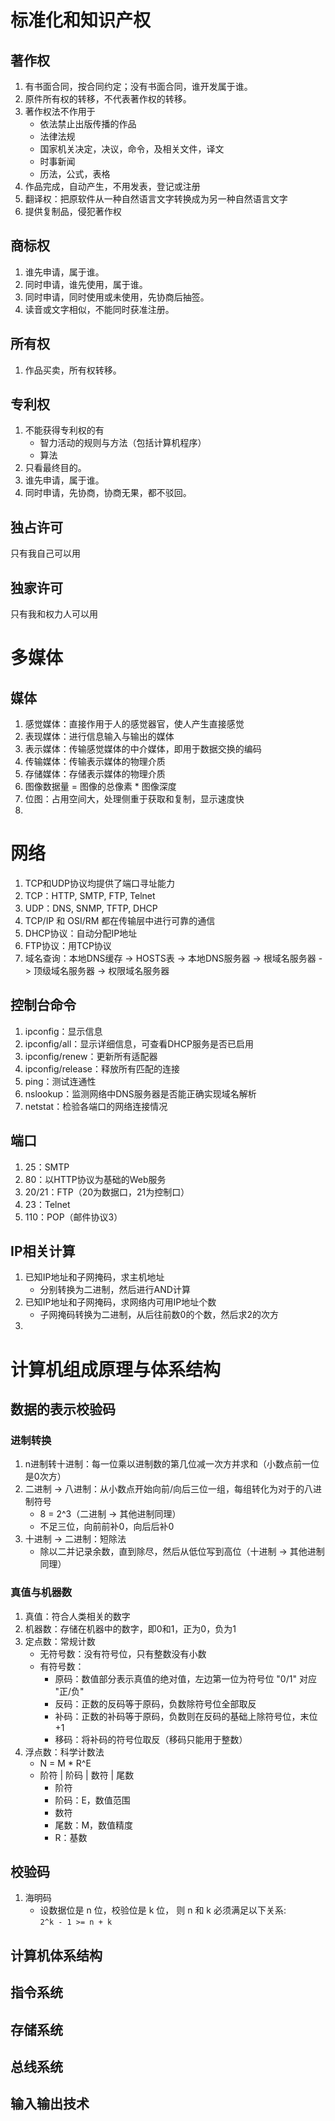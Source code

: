 # 标准化和知识产权
## 著作权
1. 有书面合同，按合同约定；没有书面合同，谁开发属于谁。
2. 原件所有权的转移，不代表著作权的转移。
3. 著作权法不作用于
   * 依法禁止出版传播的作品
   * 法律法规
   * 国家机关决定，决议，命令，及相关文件，译文
   * 时事新闻
   * 历法，公式，表格
4. 作品完成，自动产生，不用发表，登记或注册
5. 翻译权：把原软件从一种自然语言文字转换成为另一种自然语言文字
6. 提供复制品，侵犯著作权


## 商标权
1. 谁先申请，属于谁。
2. 同时申请，谁先使用，属于谁。
3. 同时申请，同时使用或未使用，先协商后抽签。
4. 读音或文字相似，不能同时获准注册。

## 所有权
1. 作品买卖，所有权转移。

## 专利权
1. 不能获得专利权的有
   * 智力活动的规则与方法（包括计算机程序）
   * 算法
2. 只看最终目的。
3. 谁先申请，属于谁。
4. 同时申请，先协商，协商无果，都不驳回。

## 独占许可
只有我自己可以用
## 独家许可
只有我和权力人可以用

# 多媒体
## 媒体
1. 感觉媒体：直接作用于人的感觉器官，使人产生直接感觉
2. 表现媒体：进行信息输入与输出的媒体
3. 表示媒体：传输感觉媒体的中介媒体，即用于数据交换的编码
4. 传输媒体：传输表示媒体的物理介质
5. 存储媒体：存储表示媒体的物理介质
6. 图像数据量 = 图像的总像素 * 图像深度
7. 位图：占用空间大，处理侧重于获取和复制，显示速度快
8. 

# 网络
1. TCP和UDP协议均提供了端口寻址能力
2. TCP：HTTP, SMTP, FTP, Telnet
3. UDP：DNS, SNMP, TFTP, DHCP
4. TCP/IP 和 OSI/RM 都在传输层中进行可靠的通信
5. DHCP协议：自动分配IP地址
6. FTP协议：用TCP协议
7. 域名查询：本地DNS缓存 -> HOSTS表 -> 本地DNS服务器 -> 根域名服务器 -> 顶级域名服务器 -> 权限域名服务器
## 控制台命令
1. ipconfig：显示信息
2. ipconfig/all：显示详细信息，可查看DHCP服务是否已启用
3. ipconfig/renew：更新所有适配器
4. ipconfig/release：释放所有匹配的连接
5. ping：测试连通性
6.  nslookup：监测网络中DNS服务器是否能正确实现域名解析
7.  netstat：检验各端口的网络连接情况
## 端口
1. 25：SMTP
2. 80：以HTTP协议为基础的Web服务
3. 20/21：FTP（20为数据口，21为控制口）
4. 23：Telnet
5. 110：POP（邮件协议3）

## IP相关计算
1. 已知IP地址和子网掩码，求主机地址
   * 分别转换为二进制，然后进行AND计算
2. 已知IP地址和子网掩码，求网络内可用IP地址个数
   * 子网掩码转换为二进制，从后往前数0的个数，然后求2的次方
3. 



# 计算机组成原理与体系结构
## 数据的表示校验码
### 进制转换
1. n进制转十进制：每一位乘以进制数的第几位减一次方并求和（小数点前一位是0次方）
2. 二进制 -> 八进制：从小数点开始向前/向后三位一组，每组转化为对于的八进制符号
   - 8 = 2^3（二进制 -> 其他进制同理）
   - 不足三位，向前前补0，向后后补0
3. 十进制 -> 二进制：短除法
   - 除以二并记录余数，直到除尽，然后从低位写到高位（十进制 -> 其他进制同理）
### 真值与机器数
1. 真值：符合人类相关的数字
2. 机器数：存储在机器中的数字，即0和1，正为0，负为1
3. 定点数：常规计数
   - 无符号数：没有符号位，只有整数没有小数
   - 有符号数：
      * 原码：数值部分表示真值的绝对值，左边第一位为符号位 "0/1" 对应 "正/负"
      * 反码：正数的反码等于原码，负数除符号位全部取反
      * 补码：正数的补码等于原码，负数则在反码的基础上除符号位，末位+1
      * 移码：将补码的符号位取反（移码只能用于整数）
4. 浮点数：科学计数法
   - N = M * R^E
   - 阶符 | 阶码 | 数符 | 尾数 
      * 阶符
      * 阶码：E，数值范围
      * 数符
      * 尾数：M，数值精度
      * R：基数
## 校验码
1. 海明码
   - 设数据位是 n 位，校验位是 k 位， 则 n 和 k 必须满足以下关系:  
   ```2^k - 1 >= n + k```
## 计算机体系结构

## 指令系统
## 存储系统
## 总线系统
## 输入输出技术